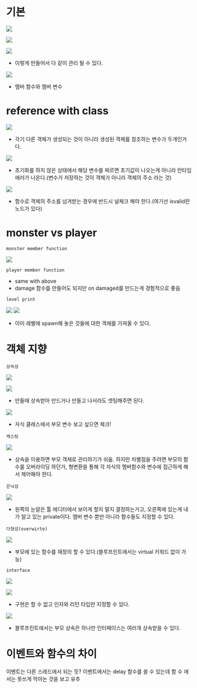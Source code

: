 # 기본

![](../image/2022-11-15-20-29-18.png)

![](../image/2022-11-15-20-29-36.png)

![](../image/2022-11-15-20-31-14.png)

- 이렇게 만들어서 다 같이 관리 될 수 있다.

![](../image/2022-11-15-20-44-30.png)

- 멤버 함수와 멤버 변수



# reference with class 

![](../image/2022-11-15-20-58-40.png)

- 각기 다른 객체가 생성되는 것이 아니라 생성된 객체를 참조하는 변수가 두개인거다.


![](../image/2022-11-15-21-04-48.png)

- 초기화를 하지 않은 상태에서 해당 변수를 찌르면 초기값이 나오는게 아니라 런타임 에러가 나온다.(변수가 저장하는 것이 객체가 아니라 객체의 주소 라는 것)

![](../image/2022-11-15-21-11-06.png)

- 함수로 객체의 주소를 넘겨받는 경우에 반드시 널체크 해야 한다.(여기선 isvalid란 노드가 있다)


# monster vs player

`monster member function`

![](../image/2022-11-15-21-19-28.png)

`player member function`

- same with above
- damage 함수를 만들어도 되지만 on damaged를 만드는게 경험적으로 좋음

`level print`

![](../image/2022-11-15-21-22-22.png)
![](../image/2022-11-15-21-21-13.png)

- 이미 레벨에 spawn해 놓은 것들에 대한 객체를 가져올 수 있다.

# 객체 지향

`상속성`

![](../image/2022-11-17-20-25-25.png)

![](../image/2022-11-17-20-24-36.png)

- 만들때 상속받아 만드거나 만들고 나서라도 셋팅해주면 된다.

![](../image/2022-11-17-20-28-12.png)

- 자식 클래스에서 부모 변수 보고 싶으면 체크!

`캐스팅`

![](../image/2022-11-17-20-40-36.png)

- 상속을 이용하면 부모 객체로 관리하기가 쉬움. 하지만 차별점을 주려면 부모의 함수를  오버라이딩 하던가, 형변환을 통해 각 자식의 멤버함수와 변수에 접근하게 해서 제어해야 한다.

`은닉성`

![](../image/2022-11-17-21-06-10.png)

- 왼쪽의 눈알은 툴 에디터에서 보이게 할지 말지 결정하는거고, 오른쪽에 있는게 내가 알고 있는 private이다. 맴버 변수 뿐만 아니라 함수들도 지정할 수 있다.

`다형성(overwirte)`

![](../image/2022-11-17-21-22-59.png)

- 부모에 있는 함수를 재정의 할 수 있다.(블루프린트에서는 virtual 키워드 없이 가능)

`interface`

![](../image/2022-11-17-21-33-12.png)

![](../image/2022-11-17-21-35-51.png)

- 구현은 할 수 없고 인자와 리턴 타입만 지정할 수 있다.

![](../image/2022-11-17-21-37-20.png)

- 블루프린트에서는 부모 상속은 하나만 인터페이스는 여러개 상속받을 수 있다.

# 이벤트와 함수의 차이

이벤트는 다른 스레드에서 되는 듯? 이벤트에서는 delay 함수를 쓸 수 있는데 함 수 에서는 못쓰게 막아논 것을 보고 유추